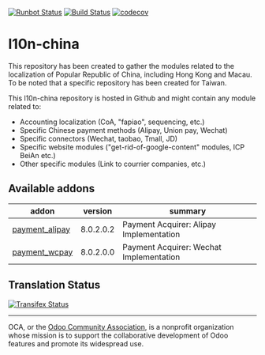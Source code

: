 [![Runbot Status](https://runbot.odoo-community.org/runbot/badge/flat/198/9.0.svg)](https://runbot.odoo-community.org/runbot/repo/github-com-oca-l10n-china-222)
[![Build Status](https://travis-ci.org/OCA/l10n-china.svg?branch=9.0)](https://travis-ci.org/OCA/l10n-china)
[![codecov](https://codecov.io/gh/OCA/l10n-china/branch/9.0/graph/badge.svg)](https://codecov.io/gh/OCA/l10n-china)

# l10n-china
This repository has been created to gather the modules related to the localization of Popular Republic of China, including Hong Kong and Macau. To be noted that a specific repository has been created for Taiwan.

This l10n-china repository is hosted in Github and might contain any module related to:

* Accounting localization (CoA, "fapiao", sequencing, etc.)
* Specific Chinese payment methods (Alipay, Union pay, Wechat)
* Specific connectors (Wechat, taobao, Tmall, JD)
* Specific website modules ("get-rid-of-google-content" modules, ICP BeiAn etc.)
* Other specific modules (Link to courrier companies, etc.)

[//]: # (addons)

Available addons
----------------
addon | version | summary
--- | --- | ---
[payment_alipay](payment_alipay/) | 8.0.2.0.2 | Payment Acquirer: Alipay Implementation
[payment_wcpay](payment_wcpay/) | 8.0.2.0.0 | Payment Acquirer: Wechat Implementation

[//]: # (end addons)


Translation Status
------------------
[![Transifex Status](https://www.transifex.com/projects/p/OCA-l10n-china-9-0/chart/image_png)](https://www.transifex.com/projects/p/OCA-l10n-china-9-0)

----

OCA, or the [Odoo Community Association](http://odoo-community.org/), is a nonprofit organization whose
mission is to support the collaborative development of Odoo features and
promote its widespread use.

